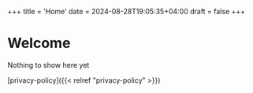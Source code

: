 +++
title = 'Home'
date = 2024-08-28T19:05:35+04:00
draft = false
+++
# Welcome
Nothing to show here yet

[privacy-policy]({{< relref "privacy-policy" >}})  